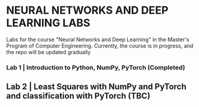 # NEURAL NETWORKS AND DEEP LEARNING LABS
Labs for the course "Neural Networks and Deep Learning" in the Master's Program of Computer Engineering. Currently, the course is in progress, and the repo will be updated gradually

### Lab 1 | Introduction to Python, NumPy, PyTorch (Completed)

##  Lab 2 | Least Squares with NumPy and PyTorch and classification with PyTorch (TBC)



